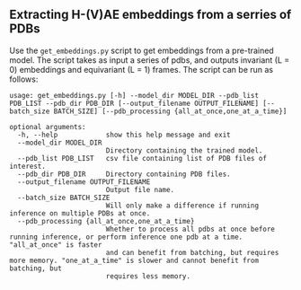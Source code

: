 
## Extracting H-(V)AE embeddings from a serries of PDBs

Use the `get_embeddings.py` script to get embeddings from a pre-trained model. The script takes as input a series of pdbs,
and outputs invariant (L = 0) embeddings and equivariant (L = 1) frames. The script can be run as follows:

```
usage: get_embeddings.py [-h] --model_dir MODEL_DIR --pdb_list PDB_LIST --pdb_dir PDB_DIR [--output_filename OUTPUT_FILENAME] [--batch_size BATCH_SIZE] [--pdb_processing {all_at_once,one_at_a_time}]

optional arguments:
  -h, --help            show this help message and exit
  --model_dir MODEL_DIR
                        Directory containing the trained model.
  --pdb_list PDB_LIST   csv file containing list of PDB files of interest.
  --pdb_dir PDB_DIR     Directory containing PDB files.
  --output_filename OUTPUT_FILENAME
                        Output file name.
  --batch_size BATCH_SIZE
                        Will only make a difference if running inference on multiple PDBs at once.
  --pdb_processing {all_at_once,one_at_a_time}
                        Whether to process all pdbs at once before running inference, or perform inference one pdb at a time. "all_at_once" is faster
                        and can benefit from batching, but requires more memory. "one_at_a_time" is slower and cannot benefit from batching, but
                        requires less memory.
```
